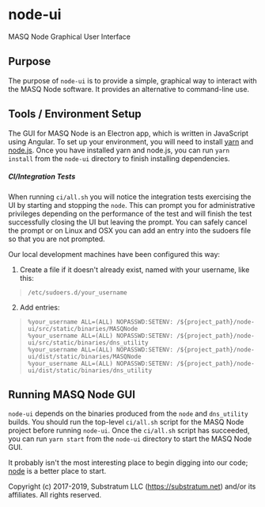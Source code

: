 # node-ui
MASQ Node Graphical User Interface

## Purpose
The purpose of `node-ui` is to provide a simple, graphical way to interact with the MASQ Node software.
It provides an alternative to command-line use.

## Tools / Environment Setup
The GUI for MASQ Node is an Electron app, which is written in JavaScript using Angular.
To set up your environment, you will need to install [yarn](https://yarnpkg.com/en/docs/install)
and [node.js](https://nodejs.org/en/).
Once you have installed yarn and node.js, you can run `yarn install` from the `node-ui` directory
to finish installing dependencies. 

##### CI/Integration Tests
When running `ci/all.sh` you will notice the integration tests exercising the UI by starting and
stopping the `node`. This can prompt you for administrative privileges depending on the performance of the test
and will finish the test successfully closing the UI but leaving the prompt. You can safely cancel the prompt or
on Linux and OSX you can add an entry into the sudoers file so that you are not prompted.

Our local development machines have been configured this way:

1. Create a file if it doesn't already exist, named with your username, like this:
>`/etc/sudoers.d/your_username`

2. Add entries:
> `%your_username ALL=(ALL) NOPASSWD:SETENV: /${project_path}/node-ui/src/static/binaries/MASQNode`<br/>
> `%your_username ALL=(ALL) NOPASSWD:SETENV: /${project_path}/node-ui/src/static/binaries/dns_utility`<br/>
> `%your_username ALL=(ALL) NOPASSWD:SETENV: /${project_path}/node-ui/dist/static/binaries/MASQNode`<br/>
> `%your_username ALL=(ALL) NOPASSWD:SETENV: /${project_path}/node-ui/dist/static/binaries/dns_utility`<br/>

## Running MASQ Node GUI
`node-ui` depends on the binaries produced from the `node` and `dns_utility` builds.
You should run the top-level `ci/all.sh` script for the MASQ Node project before running `node-ui`.
Once the `ci/all.sh` script has succeeded, you can run ` yarn start ` from the `node-ui` directory 
to start the MASQ Node GUI.

It probably isn't the most interesting place to begin digging into our code;
[node](https://github.com/MASQ-Project/Node/tree/master/node)
is a better place to start.


Copyright (c) 2017-2019, Substratum LLC (https://substratum.net) and/or its affiliates. All rights reserved.
